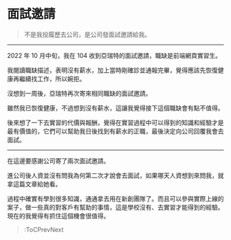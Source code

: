# 面試邀請

> 不是我投履歷去公司，是公司發面試邀請給我。

---

2022 年 10 月中旬，我在 104 收到亞瑞特的面試邀請，職缺是前端網頁實習生。

我閱讀職缺描述，表明沒有薪水，加上當時剛確診並通報完畢，覺得應該先恢復健康再繼續找工作，所以婉拒。

沒想到一周後，亞瑞特再次寄來相同職缺的面試邀請。

雖然我已恢復健康，不過想到沒有薪水，這讓我覺得接下這個職缺會有點不值得。

後來想了一下去實習的代價與報酬，覺得在實習過程中可以得到的知識和經驗才是最有價值的，它們可以幫助我日後找到有薪水的正職，最後決定向公司回覆我會去面試。

---

在這邊要感謝公司寄了兩次面試邀請。

進公司後人資並沒有問我為何第二次才說會去面試，如果哪天人資想到來問我，就拿這篇文章給她看。

過程中確實有學到很多知識，通通拿去用在新創團隊了。而且可以參與實際上線的案子，做一些真的對客戶有幫助的事情，這是學校沒有、去實習才能得到的經驗。現在的我覺得有抓住這個機會很值得。

> :ToCPrevNext